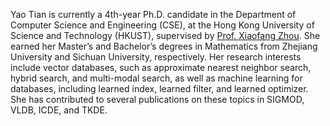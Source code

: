 Yao Tian is currently a 4th-year Ph.D. candidate in the Department of Computer Science and Engineering (CSE), at the Hong Kong University of Science and Technology (HKUST), supervised by [Prof. Xiaofang Zhou](https://sites.google.com/view/xiaofang-zhou). She earned her Master’s and Bachelor’s degrees in Mathematics from Zhejiang University and Sichuan University, respectively. Her research interests include vector databases, such as approximate nearest neighbor search, hybrid search, and multi-modal search, as well as machine learning for databases, including learned index, learned filter, and learned optimizer. She has contributed to several publications on these topics in SIGMOD, VLDB, ICDE, and TKDE.